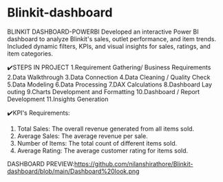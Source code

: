 # Blinkit-dashboard
BLINKIT DASHBOARD-POWERBI
Developed an interactive Power BI dashboard to analyze Blinkit's sales, outlet performance, and item trends. Included dynamic filters, KPIs, and visual insights for sales, ratings, and item categories.

✔️STEPS IN PROJECT
1.Requirement Gathering/ Business Requirements
2.Data Walkthrough
3.Data Connection
4.Data Cleaning / Quality Check
5.Data Modeling
6.Data Processing
7.DAX Calculations
8.Dashboard Lay outing
9.Charts Development and Formatting
10.Dashboard / Report Development
11.Insights Generation

✔️KPI's Requirements:
1. Total Sales: The overall revenue generated from all items sold.
2. Average Sales: The average revenue per sale.
3. Number of Items: The total count of different items sold.
4. Average Rating: The average customer rating for items sold.

DASHBOARD PREVIEW:https://github.com/nilanshirathore/Blinkit-dashboard/blob/main/Dashboard%20look.png
